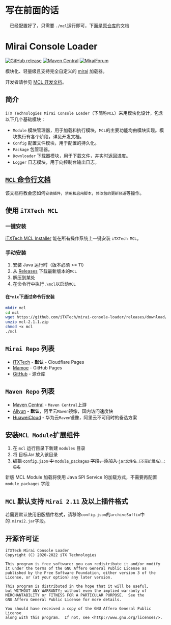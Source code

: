 # 写在前面的话

&emsp;已经配置好了，只需要 `./mcl`运行即可，下面是[原仓库](https://github.com/iTXTech/mirai-console-loader)的文档

# Mirai Console Loader

[![GitHub release](https://img.shields.io/github/v/release/itxtech/mirai-console-loader?label=stable)](https://github.com/iTXTech/mirai-console-loader/releases)
[![Maven Central](https://img.shields.io/maven-central/v/org.itxtech/mcl)](https://repo.maven.apache.org/maven2/org/itxtech/mcl/)
[![MiraiForum](https://img.shields.io/badge/post-on%20MiraiForum-yellow)](https://mirai.mamoe.net/topic/177)

模块化、轻量级且支持完全自定义的 [mirai](https://github.com/mamoe/mirai) 加载器。

开发者请参见 [MCL 开发文档](docs/README.md)。

## 简介

`iTX Technologies Mirai Console Loader`（下简称`MCL`）采用模块化设计，包含以下几个基础模块：

* `Module` 模块管理器，用于加载和执行模块，`MCL`的主要功能均由模块实现。模块执行有各个阶段，详见开发文档。
* `Config` 配置文件模块，用于配置的持久化。
* `Package` 包管理器。
* `Downloader` 下载器模块，用于下载文件，并实时返回进度。
* `Logger` 日志模块，用于向控制台输出日志。

## [`MCL` 命令行文档](cli.md)

该文档将教会您如何`安装插件`，`禁用和启用脚本`，`修改包的更新频道`等操作。

## 使用 `iTXTech MCL`

### 一键安装

[iTXTech MCL Installer](https://github.com/iTXTech/mcl-installer) 能在所有操作系统上一键安装 `iTXTech MCL`。

### 手动安装

1. 安装 Java 运行时（版本必须 >= 11）
2. 从 [Releases](https://github.com/iTXTech/mirai-console-loader/releases) 下载最新版本的`MCL`
3. 解压到某处
4. 在命令行中执行`.\mcl`以启动`MCL`

#### 在`*nix`下通过命令行安装

```bash
mkdir mcl
cd mcl
wget https://github.com/iTXTech/mirai-console-loader/releases/download/v2.1.1/mcl-2.1.1.zip
unzip mcl-2.1.1.zip
chmod +x mcl
./mcl
```

## `Mirai Repo` 列表

* [iTXTech](https://repo.itxtech.org) - **默认** - Cloudflare Pages
* [Mamoe](https://mcl.repo.mamoe.net) - GitHub Pages
* [GitHub](https://github.com/project-mirai/mirai-repo-mirror) - 源仓库

## `Maven Repo` 列表

* [Maven Central](https://repo1.maven.org/maven2/) - `Maven Central`上游
* [Aliyun](https://maven.aliyun.com/repository/public) - **默认**，阿里云`Maven`镜像，国内访问速度快
* [HuaweiCloud](https://mirrors.huaweicloud.com/repository/maven) - 华为云`Maven`镜像，阿里云不可用时的备选方案

## 安装`MCL Module`扩展组件

1. 在 `mcl` 运行目录下新建 `modules` 目录
2. 将 目标Jar 放入该目录
3. ~~编辑 `config.json` 中 `module_packages` 字段，添加入 `jar文件名（不带扩展名）:包名`~~ 

新版 MCL Module 加载将使用 Java SPI Service 的加载方式，不需要再配置 `module_packages` 字段

## `MCL` 默认支持 `Mirai 2.11` 及以上插件格式

若需要默认使用旧版插件格式，请移除`config.json`的`archiveSuffix`中的`.mirai2.jar`字段。

## 开源许可证

    iTXTech Mirai Console Loader
    Copyright (C) 2020-2022 iTX Technologies
    
    This program is free software: you can redistribute it and/or modify
    it under the terms of the GNU Affero General Public License as
    published by the Free Software Foundation, either version 3 of the
    License, or (at your option) any later version.
    
    This program is distributed in the hope that it will be useful,
    but WITHOUT ANY WARRANTY; without even the implied warranty of
    MERCHANTABILITY or FITNESS FOR A PARTICULAR PURPOSE.  See the
    GNU Affero General Public License for more details.
    
    You should have received a copy of the GNU Affero General Public License
    along with this program.  If not, see <http://www.gnu.org/licenses/>.
